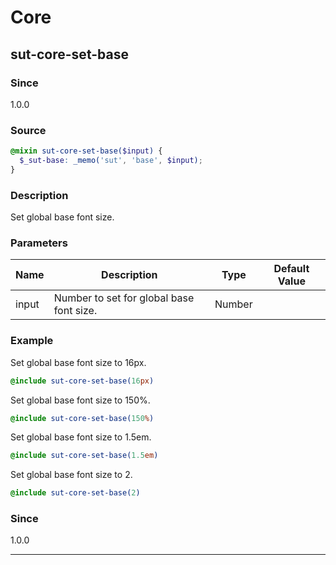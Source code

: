 # Core

## sut-core-set-base

### Since

1.0.0

### Source

```scss
@mixin sut-core-set-base($input) { 
  $_sut-base: _memo('sut', 'base', $input);
}
```

### Description

Set global base font size.

### Parameters

| Name  | Description                              | Type   | Default Value |
| ----- | ---------------------------------------- | ------ | ------------- |
| input | Number to set for global base font size. | Number |               |

### Example

Set global base font size to 16px.

```scss
@include sut-core-set-base(16px)
```

Set global base font size to 150%.

```scss
@include sut-core-set-base(150%)
```

Set global base font size to 1.5em.

```scss
@include sut-core-set-base(1.5em)
```

Set global base font size to 2.

```scss
@include sut-core-set-base(2)
```

### Since

1.0.0

---